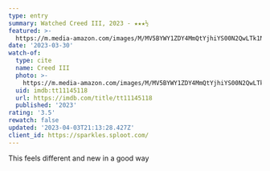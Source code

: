 ```yaml
---
type: entry
summary: Watched Creed III, 2023 - ★★★½
featured: >-
  https://m.media-amazon.com/images/M/MV5BYWY1ZDY4MmQtYjhiYS00N2QwLTk1NzgtOWI2YzUwZThjNDYwXkEyXkFqcGdeQXVyMDM2NDM2MQ@@._V1_SX300.jpg
date: '2023-03-30'
watch-of:
  type: cite
  name: Creed III
  photo: >-
    https://m.media-amazon.com/images/M/MV5BYWY1ZDY4MmQtYjhiYS00N2QwLTk1NzgtOWI2YzUwZThjNDYwXkEyXkFqcGdeQXVyMDM2NDM2MQ@@._V1_SX300.jpg
  uid: imdb:tt11145118
  url: https://imdb.com/title/tt11145118
  published: '2023'
rating: '3.5'
rewatch: false
updated: '2023-04-03T21:13:28.427Z'
client_id: https://sparkles.sploot.com/
---
```

This feels different and new in a good way
